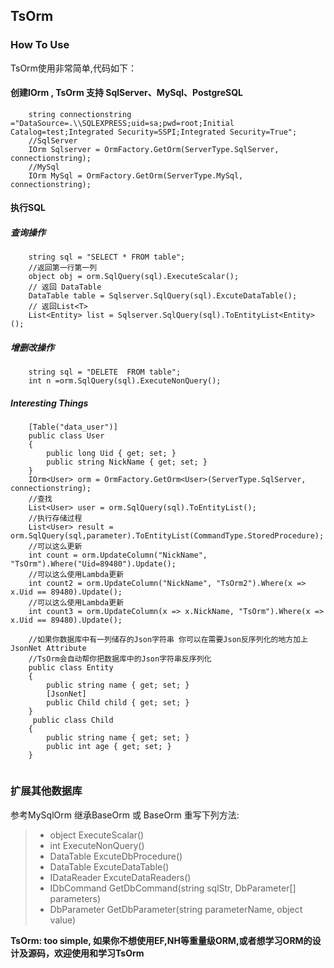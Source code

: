 ## TsOrm


### How To Use
TsOrm使用非常简单,代码如下：
#### 创建IOrm , TsOrm 支持 SqlServer、MySql、PostgreSQL 
```
    string connectionstring ="DataSource=.\\SQLEXPRESS;uid=sa;pwd=root;Initial Catalog=test;Integrated Security=SSPI;Integrated Security=True";
    //SqlServer
    IOrm Sqlserver = OrmFactory.GetOrm(ServerType.SqlServer, connectionstring);
    //MySql
    IOrm MySql = OrmFactory.GetOrm(ServerType.MySql, connectionstring);
```
#### 执行SQL
##### 查询操作
```
    string sql = "SELECT * FROM table";
    //返回第一行第一列
    object obj = orm.SqlQuery(sql).ExecuteScalar();
    // 返回 DataTable
    DataTable table = Sqlserver.SqlQuery(sql).ExcuteDataTable();
    // 返回List<T>
    List<Entity> list = Sqlserver.SqlQuery(sql).ToEntityList<Entity>();
```
##### 增删改操作
```
    string sql = "DELETE  FROM table";
    int n =orm.SqlQuery(sql).ExecuteNonQuery();
```
##### Interesting Things 
```
    [Table("data_user")]
    public class User
    {
        public long Uid { get; set; }
        public string NickName { get; set; }
    }
    IOrm<User> orm = OrmFactory.GetOrm<User>(ServerType.SqlServer, connectionstring);
    //查找
    List<User> user = orm.SqlQuery(sql).ToEntityList();
    //执行存储过程
    List<User> result = orm.SqlQuery(sql,parameter).ToEntityList(CommandType.StoredProcedure);
    //可以这么更新
    int count = orm.UpdateColumn("NickName", "TsOrm").Where("Uid=89480").Update();
    //可以这么使用Lambda更新
    int count2 = orm.UpdateColumn("NickName", "TsOrm2").Where(x => x.Uid == 89480).Update();
    //可以这么使用Lambda更新
    int count3 = orm.UpdateColumn(x => x.NickName, "TsOrm").Where(x => x.Uid == 89480).Update();
    
    //如果你数据库中有一列储存的Json字符串 你可以在需要Json反序列化的地方加上JsonNet Attribute
    //TsOrm会自动帮你把数据库中的Json字符串反序列化
    public class Entity
    {
        public string name { get; set; }
        [JsonNet]
        public Child child { get; set; }
    }
     public class Child
    {
        public string name { get; set; }
        public int age { get; set; }
    }
    
```
### 扩展其他数据库
参考MySqlOrm 继承BaseOrm<T> 或 BaseOrm
重写下列方法:
> * object ExecuteScalar()
> * int ExecuteNonQuery()
> * DataTable ExcuteDbProcedure()
> * DataTable ExcuteDataTable()
> * IDataReader ExcuteDataReaders()
> * IDbCommand GetDbCommand(string sqlStr, DbParameter[] parameters)
> * DbParameter GetDbParameter(string parameterName, object value)


**TsOrm: too simple, 如果你不想使用EF,NH等重量级ORM,或者想学习ORM的设计及源码，欢迎使用和学习TsOrm**
